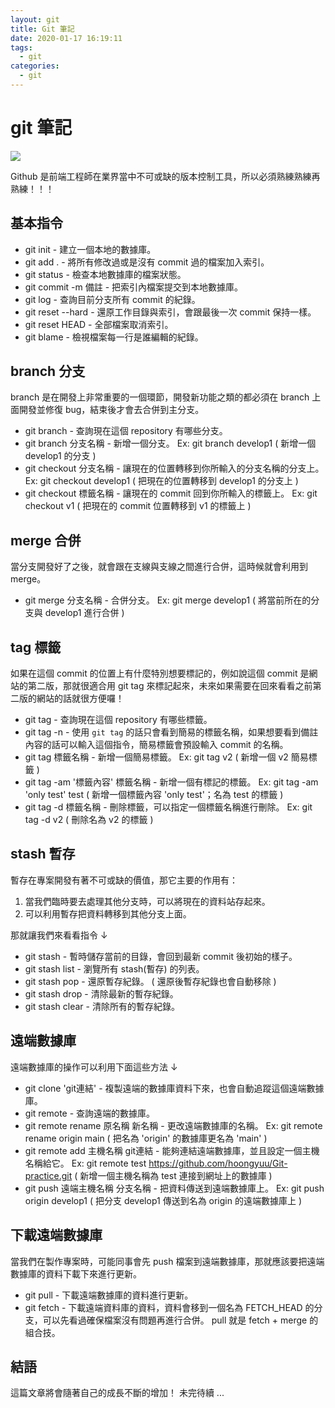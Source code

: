 ```yaml
---
layout: git
title: Git 筆記
date: 2020-01-17 16:19:11
tags:
  - git
categories: 
  - git
---
```


# git 筆記

![](https://images.unsplash.com/photo-1477949331575-2763034b5fb5?ixlib=rb-1.2.1&ixid=eyJhcHBfaWQiOjEyMDd9&auto=format&fit=crop&w=1050&q=80)

Github 是前端工程師在業界當中不可或缺的版本控制工具，所以必須熟練熟練再熟練！！！

## 基本指令

* git init - 建立一個本地的數據庫。
* git add . - 將所有修改過或是沒有 commit 過的檔案加入索引。
* git status - 檢查本地數據庫的檔案狀態。
* git commit -m 備註 - 把索引內檔案提交到本地數據庫。
* git log - 查詢目前分支所有 commit 的紀錄。
* git reset --hard - 還原工作目錄與索引，會跟最後一次 commit 保持一樣。
* git reset HEAD - 全部檔案取消索引。
* git blame - 檢視檔案每一行是誰編輯的紀錄。

## branch 分支

branch 是在開發上非常重要的一個環節，開發新功能之類的都必須在 branch 上面開發並修復 bug，結束後才會去合併到主分支。

* git branch - 查詢現在這個 repository 有哪些分支。
* git branch 分支名稱 - 新增一個分支。 Ex: git branch develop1 ( 新增一個 develop1 的分支 )
* git checkout 分支名稱 - 讓現在的位置轉移到你所輸入的分支名稱的分支上。 Ex: git checkout develop1 ( 把現在的位置轉移到 develop1 的分支上 )
* git checkout 標籤名稱 - 讓現在的 commit 回到你所輸入的標籤上。 Ex: git checkout v1 ( 把現在的 commit 位置轉移到 v1 的標籤上 )

## merge 合併

當分支開發好了之後，就會跟在支線與支線之間進行合併，這時候就會利用到 merge。

* git merge 分支名稱 - 合併分支。 Ex: git merge develop1 ( 將當前所在的分支與 develop1 進行合併 )

## tag 標籤

如果在這個 commit 的位置上有什麼特別想要標記的，例如說這個 commit 是網站的第二版，那就很適合用 git tag 來標記起來，未來如果需要在回來看看之前第二版的網站的話就很方便囉！

* git tag - 查詢現在這個 repository 有哪些標籤。
* git tag -n - 使用 `git tag` 的話只會看到簡易的標籤名稱，如果想要看到備註內容的話可以輸入這個指令，簡易標籤會預設輸入 commit 的名稱。
* git tag 標籤名稱 - 新增一個簡易標籤。 Ex: git tag v2 ( 新增一個 v2 簡易標籤 )
* git tag -am '標籤內容' 標籤名稱 - 新增一個有標記的標籤。 Ex: git tag -am 'only test' test ( 新增一個標籤內容 'only test'；名為 test 的標籤 )
* git tag -d 標籤名稱 - 刪除標籤，可以指定一個標籤名稱進行刪除。 Ex: git tag -d v2 ( 刪除名為 v2 的標籤 )

## stash 暫存

暫存在專案開發有著不可或缺的價值，那它主要的作用有：

1. 當我們臨時要去處理其他分支時，可以將現在的資料站存起來。
2. 可以利用暫存把資料轉移到其他分支上面。

那就讓我們來看看指令 ↓

* git stash - 暫時儲存當前的目錄，會回到最新 commit 後初始的樣子。
* git stash list - 瀏覽所有 stash(暫存) 的列表。
* git stash pop - 還原暫存紀錄。 ( 還原後暫存紀錄也會自動移除 )
* git stash drop - 清除最新的暫存紀錄。
* git stash clear - 清除所有的暫存紀錄。


## 遠端數據庫

遠端數據庫的操作可以利用下面這些方法 ↓

* git clone 'git連結' - 複製遠端的數據庫資料下來，也會自動追蹤這個遠端數據庫。
* git remote - 查詢遠端的數據庫。
* git remote rename 原名稱 新名稱 - 更改遠端數據庫的名稱。 Ex: git remote rename origin main ( 把名為 'origin' 的數據庫更名為 'main' )
* git remote add 主機名稱 git連結 - 能夠連結遠端數據庫，並且設定一個主機名稱給它。 Ex: git remote test https://github.com/hoongyuu/Git-practice.git ( 新增一個主機名稱為 test 連接到網址上的數據庫 )
* git push 遠端主機名稱 分支名稱 - 把資料傳送到遠端數據庫上。 Ex: git push origin develop1 ( 把分支 develop1 傳送到名為 origin 的遠端數據庫上 )

## 下載遠端數據庫

當我們在製作專案時，可能同事會先 push 檔案到遠端數據庫，那就應該要把遠端數據庫的資料下載下來進行更新。

* git pull - 下載遠端數據庫的資料進行更新。
* git fetch - 下載遠端資料庫的資料，資料會移到一個名為 FETCH_HEAD 的分支，可以先看過確保檔案沒有問題再進行合併。 pull 就是 fetch + merge 的組合技。




## 結語

這篇文章將會隨著自己的成長不斷的增加！ 未完待續 ...